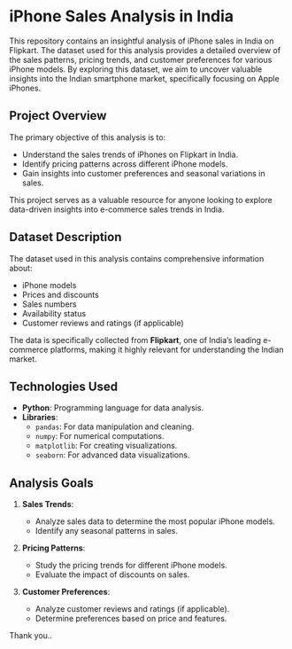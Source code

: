 # iPhone Sales Analysis in India

This repository contains an insightful analysis of iPhone sales in India on Flipkart. The dataset used for this analysis provides a detailed overview of the sales patterns, pricing trends, and customer preferences for various iPhone models. By exploring this dataset, we aim to uncover valuable insights into the Indian smartphone market, specifically focusing on Apple iPhones.

## Project Overview

The primary objective of this analysis is to:
- Understand the sales trends of iPhones on Flipkart in India.
- Identify pricing patterns across different iPhone models.
- Gain insights into customer preferences and seasonal variations in sales.

This project serves as a valuable resource for anyone looking to explore data-driven insights into e-commerce sales trends in India.

## Dataset Description

The dataset used in this analysis contains comprehensive information about:
- iPhone models
- Prices and discounts
- Sales numbers
- Availability status
- Customer reviews and ratings (if applicable)

The data is specifically collected from **Flipkart**, one of India’s leading e-commerce platforms, making it highly relevant for understanding the Indian market.

## Technologies Used

- **Python**: Programming language for data analysis.
- **Libraries**:
  - `pandas`: For data manipulation and cleaning.
  - `numpy`: For numerical computations.
  - `matplotlib`: For creating visualizations.
  - `seaborn`: For advanced data visualizations.

## Analysis Goals

1. **Sales Trends**:
   - Analyze sales data to determine the most popular iPhone models.
   - Identify any seasonal patterns in sales.

2. **Pricing Patterns**:
   - Study the pricing trends for different iPhone models.
   - Evaluate the impact of discounts on sales.

3. **Customer Preferences**:
   - Analyze customer reviews and ratings (if applicable).
   - Determine preferences based on price and features.

Thank you..
